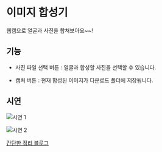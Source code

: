 # 이미지 합성기

웹캠으로 얼굴과 사진을 합쳐보아요~~!

## 기능

- 사진 파일 선택 버튼 : 얼굴과 합성할 사진을 선택할 수 있습니다.

- 캡처 버튼 : 현재 합성된 이미지가 다운로드 폴더에 저장됩니다.

## 시연

![시연 1](https://velog.velcdn.com/images/sebanim/post/cb497a44-7c40-40a1-844b-fe666bd12199/image.png)

![시연 2](https://velog.velcdn.com/images/sebanim/post/ada8fa72-626d-4e68-9310-3d5f38d353b2/image.png)

[간단한 정리 블로그](https://velog.io/@sebanim/%EC%9D%B8%EA%B3%B5%EC%A7%80%EB%8A%A5-%EC%88%98%EC%97%85-%EC%88%98%ED%96%89)
